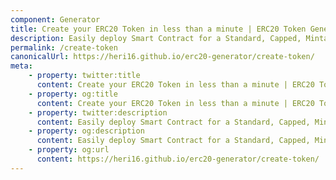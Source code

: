 ```yaml
---
component: Generator
title: Create your ERC20 Token in less than a minute | ERC20 Token Generator
description: Easily deploy Smart Contract for a Standard, Capped, Mintable, Burnable, Payable ERC20 Token. No login. No setup. No coding required.
permalink: /create-token
canonicalUrl: https://heri16.github.io/erc20-generator/create-token/
meta:
    - property: twitter:title
      content: Create your ERC20 Token in less than a minute | ERC20 Token Generator
    - property: og:title
      content: Create your ERC20 Token in less than a minute | ERC20 Token Generator
    - property: twitter:description
      content: Easily deploy Smart Contract for a Standard, Capped, Mintable, Burnable, Payable ERC20 Token. No login. No setup. No coding required.
    - property: og:description
      content: Easily deploy Smart Contract for a Standard, Capped, Mintable, Burnable, Payable ERC20 Token. No login. No setup. No coding required.
    - property: og:url
      content: https://heri16.github.io/erc20-generator/create-token/
---
```

